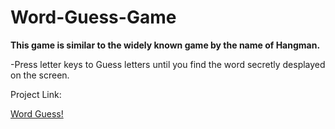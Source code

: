 # Word-Guess-Game

**This game is similar to the widely known game by the name of Hangman.**

-Press letter keys to Guess letters until you find the word secretly desplayed on the screen.

Project Link:

[Word Guess!](https://dragon-stark.github.io/Word-Guess.io/)
